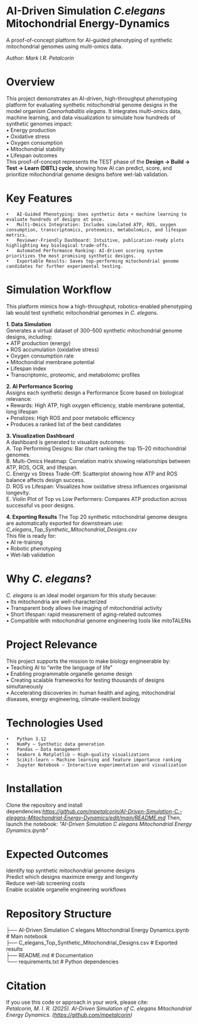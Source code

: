 # AI-Driven Simulation *C.elegans* Mitochondrial Energy-Dynamics
A proof-of-concept platform for AI-guided phenotyping of synthetic mitochondrial genomes using multi-omics data.

*Author: Mark I.R. Petalcorin*

# Overview
This project demonstrates an AI-driven, high-throughput phenotyping platform for evaluating synthetic mitochondrial genome designs in the model organism *Caenorhabditis elegans*.
It integrates multi-omics data, machine learning, and data visualization to simulate how hundreds of synthetic genomes impact:\
	•	Energy production\
	•	Oxidative stress\
	•	Oxygen consumption\
	•	Mitochondrial stability\
	•	Lifespan outcomes\
This proof-of-concept represents the TEST phase of the **Design → Build → Test → Learn (DBTL) cycle**, showing how AI can predict, score, and prioritize mitochondrial genome designs before wet-lab validation.

# Key Features
	•	AI-Guided Phenotyping: Uses synthetic data + machine learning to evaluate hundreds of designs at once.
	•	Multi-Omics Integration: Includes simulated ATP, ROS, oxygen consumption, transcriptomics, proteomics, metabolomics, and lifespan metrics.
	•	Reviewer-Friendly Dashboard: Intuitive, publication-ready plots highlighting key biological trade-offs.
	•	Automated Performance Ranking: AI-driven scoring system prioritizes the most promising synthetic designs.
	•	Exportable Results: Saves top-performing mitochondrial genome candidates for further experimental testing.

# Simulation Workflow
This platform mimics how a high-throughput, robotics-enabled phenotyping lab would test synthetic mitochondrial genomes in *C. elegans*.

**1. Data Simulation**\
Generates a virtual dataset of 300–500 synthetic mitochondrial genome designs, including:\
	•	ATP production (energy)\
	•	ROS accumulation (oxidative stress)\
	•	Oxygen consumption rate\
	•	Mitochondrial membrane potential\
	•	Lifespan index\
	•	Transcriptomic, proteomic, and metabolomic profiles

**2. AI Performance Scoring**\
Assigns each synthetic design a Performance Score based on biological relevance:\
	•	Rewards: High ATP, high oxygen efficiency, stable membrane potential, long lifespan\
	•	Penalizes: High ROS and poor metabolic efficiency\
	•	Produces a ranked list of the best candidates

**3. Visualization Dashboard**\
A dashboard is generated to visualize outcomes:\
A. Top Performing Designs: Bar chart ranking the top 15–20 mitochondrial genomes.\
B. Multi-Omics Heatmap: Correlation matrix showing relationships between ATP, ROS, OCR, and lifespan.\
C. Energy vs Stress Trade-Off: Scatterplot showing how ATP and ROS balance affects design success.\
D. ROS vs Lifespan: Visualizes how oxidative stress influences organismal longevity.\
E. Violin Plot of Top vs Low Performers: Compares ATP production across successful vs poor designs.

**4. Exporting Results**
The Top 20 synthetic mitochondrial genome designs are automatically exported for downstream use:\
*C_elegans_Top_Synthetic_Mitochondrial_Designs.csv*\
This file is ready for:\
	•	AI re-training\
	•	Robotic phenotyping\
	•	Wet-lab validation

# Why *C. elegans*?
*C. elegans* is an ideal model organism for this study because:\
	•	Its mitochondria are well-characterized\
	•	Transparent body allows live imaging of mitochondrial activity\
	•	Short lifespan: rapid measurement of aging-related outcomes\
	•	Compatible with mitochondrial genome engineering tools like mitoTALENs

# Project Relevance
This project supports the mission to make biology engineerable by:\
	•	Teaching AI to “write the language of life”\
	•	Enabling programmable organelle genome design\
	•	Creating scalable frameworks for testing thousands of designs simultaneously\
	•	Accelerating discoveries in: human health and aging, mitochondrial diseases, energy engineering, climate-resilient biology

# Technologies Used
	•	Python 3.12
	•	NumPy — Synthetic data generation
	•	Pandas — Data management
	•	Seaborn & Matplotlib — High-quality visualizations
	•	Scikit-learn — Machine learning and feature importance ranking
	•	Jupyter Notebook — Interactive experimentation and visualization

# Installation
Clone the repository and install dependencies:*https://github.com/mpetalcorin/AI-Driven-Simulation-C.-elegans-Mitochondrial-Energy-Dynamics/edit/main/README.md*
Then, launch the notebook: *"AI-Driven Simulation C elegans Mitochondrial Energy Dynamics.ipynb"*

# Expected Outcomes
Identify top synthetic mitochondrial genome designs\
Predict which designs maximize energy and longevity\
Reduce wet-lab screening costs\
Enable scalable organelle engineering workflows

# Repository Structure
├── AI-Driven Simulation C elegans Mitochondrial Energy Dynamics.ipynb   # Main notebook\
├── C_elegans_Top_Synthetic_Mitochondrial_Designs.csv                    # Exported results\
├── README.md                                                           # Documentation\
└── requirements.txt                                                   # Python dependencies

# Citation
If you use this code or approach in your work, please cite:\
*Petalcorin, M. I. R. (2025). AI-Driven Simulation of C. elegans Mitochondrial Energy Dynamics. (https://github.com/mpetalcorin)* 
